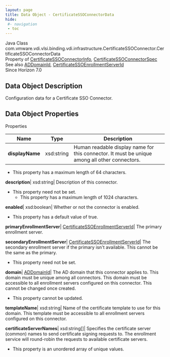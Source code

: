 ```yaml
---
layout: page
title: Data Object - CertificateSSOConnectorData
hide:
 #- navigation
 - toc
---
```






Java Class
    com.vmware.vdi.vlsi.binding.vdi.infrastructure.CertificateSSOConnector.CertificateSSOConnectorData  
Property of
     [CertificateSSOConnectorInfo](vdi.infrastructure.CertificateSSOConnector.CertificateSSOConnectorInfo.md#field_detail), [CertificateSSOConnectorSpec](vdi.infrastructure.CertificateSSOConnector.CertificateSSOConnectorSpec.md#field_detail)  
See also
     [ADDomainId](vdi.entity.ADDomainId.md), [CertificateSSOEnrollmentServerId](vdi.entity.CertificateSSOEnrollmentServerId.md)  
Since 
    Horizon 7.0

## Data Object Description 

Configuration data for a Certificate SSO Connector. 

## Data Object Properties

Properties

Name |  Type |  Description   
---|---|---  
**displayName**|  xsd:string|  Human readable display name for this connector. It must be unique among all other connectors.   


  * This property has a maximum length of 64 characters. 

  
**description**|  xsd:string|  Description of this connector.   


* This property need not be set.
  * This property has a maximum length of 1024 characters. 

  
**enabled**|  xsd:boolean|  Whether or not the connector is enabled.   


  * This property has a default value of true.

  
**primaryEnrollmentServer**| [CertificateSSOEnrollmentServerId](vdi.entity.CertificateSSOEnrollmentServerId.md)|  The primary enrollment server.   
  
**secondaryEnrollmentServer**| [CertificateSSOEnrollmentServerId](vdi.entity.CertificateSSOEnrollmentServerId.md)|  The secondary enrollment server if the primary isn't available. This cannot be the same as the primary.   


* This property need not be set.

  
**domain**| [ADDomainId](vdi.entity.ADDomainId.md)|  The AD domain that this connector applies to. This domain must be unique among all connectors. This domain must be accessible to all enrollment servers configured on this connector. This cannot be changed once created.   


* This property cannot be updated.

  
**templateName**|  xsd:string|  Name of the certificate template to use for this domain. This template must be accessible to all enrollment servers configured on this connector.   
  
**certificateServerNames**|  xsd:string[]|  Specifies the certificate server (common) names to send certificate signing requests to. The enrollment service will round-robin the requests to available certificate servers.   


  * This property is an unordered array of unique values.

  
  
  
 
  
  

